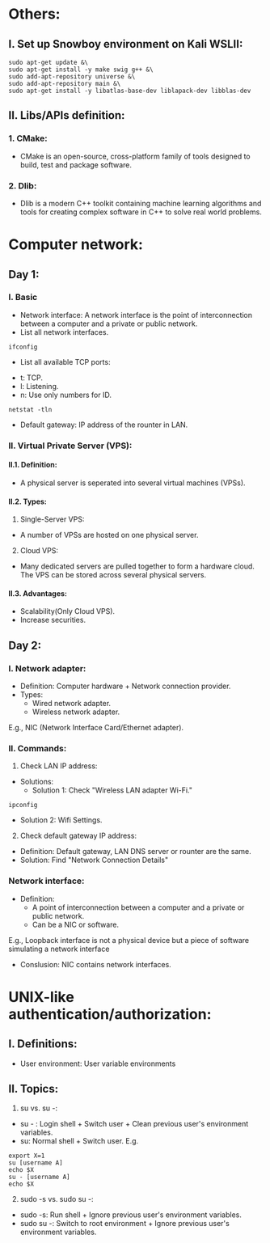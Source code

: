 # Others:
## I. Set up Snowboy environment on Kali WSLII: 
```
sudo apt-get update &\
sudo apt-get install -y make swig g++ &\
sudo add-apt-repository universe &\
sudo add-apt-repository main &\
sudo apt-get install -y libatlas-base-dev liblapack-dev libblas-dev
```

## II. Libs/APIs definition:
### 1. CMake: 
* CMake is an open-source, cross-platform family of tools designed to build, test and package software.

### 2. Dlib: 
* Dlib is a modern C++ toolkit containing machine learning algorithms and tools for creating complex software in C++ to solve real world problems.

# Computer network:

## Day 1:

### I. Basic

* Network interface: A network interface is the point of interconnection between a computer and a private or public network.
* List all network interfaces.
```
ifconfig
```

* List all available TCP ports: 
- t: TCP.
- l: Listening.
- n: Use only numbers for ID.
```
netstat -tln
```

* Default gateway: IP address of the rounter in LAN.

### II. Virtual Private Server (VPS): 
#### II.1. Definition: 
* A physical server is seperated into several virtual machines (VPSs). 
#### II.2. Types:
1. Single-Server VPS: 
* A number of VPSs are hosted on one physical server. 
2. Cloud VPS:
* Many dedicated servers are pulled together to form a hardware cloud. The VPS can be stored across several physical servers. 
#### II.3. Advantages:
* Scalability(Only Cloud VPS).
* Increase securities.

## Day 2: 

### I. Network adapter: 
* Definition: Computer hardware + Network connection provider.
* Types: 
  - Wired network adapter.
  - Wireless network adapter.
  
E.g., NIC (Network Interface Card/Ethernet adapter).

### II. Commands: 
1. Check LAN IP address: 
* Solutions:
  - Solution 1: Check "Wireless LAN adapter Wi-Fi."
```
ipconfig
```

  - Solution 2: Wifi Settings.

2. Check default gateway IP address: 
* Definition: Default gateway, LAN DNS server or rounter are the same.
* Solution: Find "Network Connection Details"

### Network interface: 
* Definition: 
  -  A point of interconnection between a computer and a private or public network.
  - Can be a NIC or software.
  
E.g., Loopback interface is not a physical device but a piece of software simulating a network interface

* Conslusion: NIC contains network interfaces.

# UNIX-like authentication/authorization: 
## I. Definitions:
* User environment: User variable environments

## II. Topics: 
1. su vs. su -:
* su - : Login shell + Switch user + Clean previous user's environment variables.
* su: Normal shell + Switch user.
E.g. 
```
export X=1
su [username A]
echo $X
su - [username A]
echo $X
```

2. sudo -s vs. sudo su -:
* sudo -s: Run shell + Ignore previous user's environment variables.
* sudo su -: Switch to root environment + Ignore previous user's environment variables.
